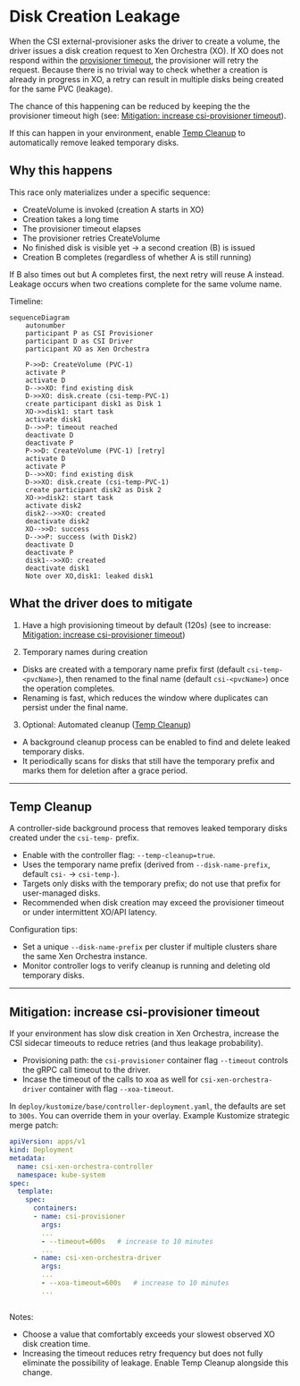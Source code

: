 # Disk Creation Leakage

When the CSI external-provisioner asks the driver to create a volume, the driver issues a disk creation request to Xen Orchestra (XO). If XO does not respond within the [provisioner timeout](#mitigation-increase-csi-provisioner-timeout), the provisioner will retry the request. Because there is no trivial way to check whether a creation is already in progress in XO, a retry can result in multiple disks being created for the same PVC (leakage).

The chance of this happening can be reduced by keeping the the provisioner timeout high (see: [Mitigation: increase csi-provisioner timeout](#mitigation-increase-csi-provisioner-timeout)).

If this can happen in your environment, enable [Temp Cleanup](#temp-cleanup) to automatically remove leaked temporary disks.

## Why this happens

This race only materializes under a specific sequence:

- CreateVolume is invoked (creation A starts in XO)
- Creation takes a long time
- The provisioner timeout elapses
- The provisioner retries CreateVolume
- No finished disk is visible yet → a second creation (B) is issued
- Creation B completes (regardless of whether A is still running)

If B also times out but A completes first, the next retry will reuse A instead. Leakage occurs when two creations complete for the same volume name.

Timeline:


```mermaid
sequenceDiagram
    autonumber
    participant P as CSI Provisioner
    participant D as CSI Driver
    participant XO as Xen Orchestra

    P->>D: CreateVolume (PVC-1)
    activate P
    activate D
    D-->>XO: find existing disk
    D->>XO: disk.create (csi-temp-PVC-1)
    create participant disk1 as Disk 1
    XO->>disk1: start task
    activate disk1
    D-->>P: timeout reached
    deactivate D
    deactivate P
    P->>D: CreateVolume (PVC-1) [retry]
    activate D
    activate P
    D-->>XO: find existing disk
    D->>XO: disk.create (csi-temp-PVC-1)
    create participant disk2 as Disk 2
    XO->>disk2: start task
    activate disk2
    disk2-->>XO: created
    deactivate disk2
    XO-->>D: success 
    D-->>P: success (with Disk2)
    deactivate D
    deactivate P
    disk1-->>XO: created
    deactivate disk1
    Note over XO,disk1: leaked disk1

```

## What the driver does to mitigate

1) Have a high provisioning timeout by default (120s) (see to increase: [Mitigation: increase csi-provisioner timeout](#mitigation-increase-csi-provisioner-timeout))

2) Temporary names during creation

- Disks are created with a temporary name prefix first (default `csi-temp-<pvcName>`), then renamed to the final name (default `csi-<pvcName>`) once the operation completes.
- Renaming is fast, which reduces the window where duplicates can persist under the final name.

3) Optional: Automated cleanup ([Temp Cleanup](#temp-cleanup))

- A background cleanup process can be enabled to find and delete leaked temporary disks.
- It periodically scans for disks that still have the temporary prefix and marks them for deletion after a grace period.

---

## Temp Cleanup

A controller-side background process that removes leaked temporary disks created under the `csi-temp-` prefix.

- Enable with the controller flag: `--temp-cleanup=true`.
- Uses the temporary name prefix (derived from `--disk-name-prefix`, default `csi-` → `csi-temp-`).
- Targets only disks with the temporary prefix; do not use that prefix for user-managed disks.
- Recommended when disk creation may exceed the provisioner timeout or under intermittent XO/API latency.

Configuration tips:
- Set a unique `--disk-name-prefix` per cluster if multiple clusters share the same Xen Orchestra instance.
- Monitor controller logs to verify cleanup is running and deleting old temporary disks.


---

## Mitigation: increase csi-provisioner timeout

If your environment has slow disk creation in Xen Orchestra, increase the CSI sidecar timeouts to reduce retries (and thus leakage probability).

- Provisioning path: the `csi-provisioner` container flag `--timeout` controls the gRPC call timeout to the driver.
- Incase the timeout of the calls to xoa as well for `csi-xen-orchestra-driver` container with flag `--xoa-timeout`.


In `deploy/kustomize/base/controller-deployment.yaml`, the defaults are set to `300s`. You can override them in your overlay. Example Kustomize strategic merge patch:

```yaml
apiVersion: apps/v1
kind: Deployment
metadata:
  name: csi-xen-orchestra-controller
  namespace: kube-system
spec:
  template:
    spec:
      containers:
      - name: csi-provisioner
        args:
        ...
        - --timeout=600s   # increase to 10 minutes
        ...
      - name: csi-xen-orchestra-driver
        args:
        ...
        - --xoa-timeout=600s   # increase to 10 minutes
        ...
 
```

Notes:
- Choose a value that comfortably exceeds your slowest observed XO disk creation time.
- Increasing the timeout reduces retry frequency but does not fully eliminate the possibility of leakage. Enable Temp Cleanup alongside this change.

